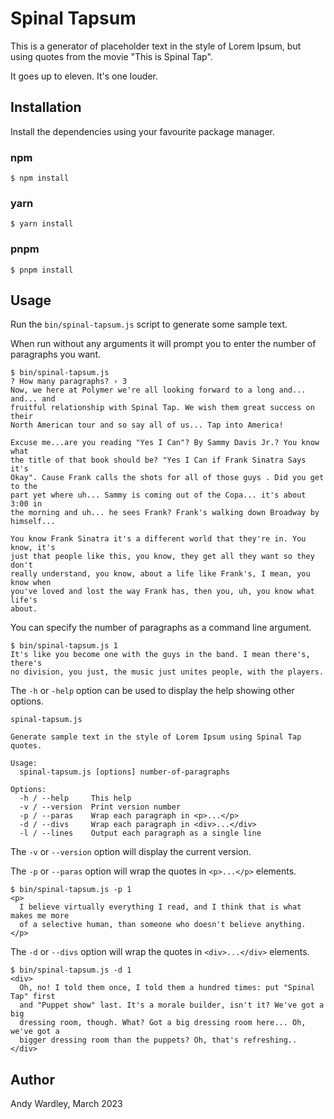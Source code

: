# Spinal Tapsum

This is a generator of placeholder text in the style of Lorem Ipsum, but
using quotes from the movie "This is Spinal Tap".

It goes up to eleven.  It's one louder.

## Installation

Install the dependencies using your favourite package manager.

### npm

```
$ npm install
```

### yarn

```
$ yarn install
```

### pnpm

```
$ pnpm install
```

## Usage

Run the `bin/spinal-tapsum.js` script to generate some sample text.

When run without any arguments it will prompt you to enter the number of
paragraphs you want.

```
$ bin/spinal-tapsum.js
? How many paragraphs? › 3
Now, we here at Polymer we're all looking forward to a long and... and... and
fruitful relationship with Spinal Tap. We wish them great success on their
North American tour and so say all of us... Tap into America!

Excuse me...are you reading "Yes I Can"? By Sammy Davis Jr.? You know what
the title of that book should be? "Yes I Can if Frank Sinatra Says it's
Okay". Cause Frank calls the shots for all of those guys . Did you get to the
part yet where uh... Sammy is coming out of the Copa... it's about 3:00 in
the morning and uh... he sees Frank? Frank's walking down Broadway by
himself...

You know Frank Sinatra it's a different world that they're in. You know, it's
just that people like this, you know, they get all they want so they don't
really understand, you know, about a life like Frank's, I mean, you know when
you've loved and lost the way Frank has, then you, uh, you know what life's
about.
```

You can specify the number of paragraphs as a command line argument.

```
$ bin/spinal-tapsum.js 1
It's like you become one with the guys in the band. I mean there's, there's
no division, you just, the music just unites people, with the players.
```

The `-h` or `-help` option can be used to display the help showing other
options.

```
spinal-tapsum.js

Generate sample text in the style of Lorem Ipsum using Spinal Tap quotes.

Usage:
  spinal-tapsum.js [options] number-of-paragraphs

Options:
  -h / --help     This help
  -v / --version  Print version number
  -p / --paras    Wrap each paragraph in <p>...</p>
  -d / --divs     Wrap each paragraph in <div>...</div>
  -l / --lines    Output each paragraph as a single line
```

The `-v` or `--version` option will display the current version.

The `-p` or `--paras` option will wrap the quotes in `<p>...</p>` elements.

```
$ bin/spinal-tapsum.js -p 1
<p>
  I believe virtually everything I read, and I think that is what makes me more
  of a selective human, than someone who doesn't believe anything.
</p>
```

The `-d` or `--divs` option will wrap the quotes in `<div>...</div>` elements.

```
$ bin/spinal-tapsum.js -d 1
<div>
  Oh, no! I told them once, I told them a hundred times: put "Spinal Tap" first
  and "Puppet show" last. It's a morale builder, isn't it? We've got a big
  dressing room, though. What? Got a big dressing room here... Oh, we've got a
  bigger dressing room than the puppets? Oh, that's refreshing..
</div>
```

## Author

Andy Wardley, March 2023
